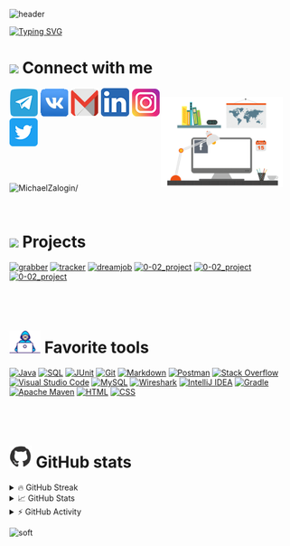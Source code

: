 ![header](https://capsule-render.vercel.app/api?type=waving&color=gradient&height=256&section=header&text=Hello+I'm+Michael!😊&fontSize=75&animation=scaleIn&fontAlignY=38&desc=Welcome%20to%20my%20GitHub%20profile!&descAlignY=51&descAlign=62)

[![Typing SVG](https://readme-typing-svg.herokuapp.com?font=Indie+Flower&size=35&color=3655F7&width=800&lines=I'm+learning+Java+language+and+different+tehnologies)](https://git.io/typing-svg)

# <img src="https://emojis.slackmojis.com/emojis/images/1643515259/12806/meow_attention.png?1643515259" width="30" loading="lazy"/> Connect with me  

<img align='right' height='160' style="margin-top:15px; margin-right:20px; margin-left:1px; margin-bottom:1px" src='assets/animations/infotech.gif' alt='Social Networks'>

 [![Telegram][4.2]][4] [![VK][6.2]][6] [![GMail][5.2]][5] [![LinkedIn][2.2]][2] [![Instagram][3.2]][3] 
 [![Twitter][1.2]][1]

[1.2]: assets/icons/twitter.png
[2.2]: assets/icons/linkedin.png
[3.2]: assets/icons/instagram.png
[4.2]: assets/icons/telegram.png
[5.2]: assets/icons/gmail.png
[6.2]: assets/icons/vk.png

[1]: https://twitter.com
[2]: https://www.linkedin.com/in/michael-zalogin/
[3]: https://www.instagram.com
[4]: https://t.me/RuntoJun
[5]: mailto:zaloginmiha@gmail.com
[6]: https://vk.com/mzjob

<br></br>
<p align = left>
<img src=https://komarev.com/ghpvc/?username=MichaelZalogin alt=MichaelZalogin/></p>
<br>

# <img src="https://emojis.slackmojis.com/emojis/images/1643515023/10521/meow_code.gif?1643515023" width="30" loading="lazy"/> Projects

<p align="left">

  <a href="https://github.com/MichaelZalogin/grabber"><img width="278" src="https://denvercoder1-github-readme-stats.vercel.app/api/pin/?username=MichaelZalogin&repo=grabber&theme=dracula&bg_color=1F222E&title_color=F85D7F&hide_border=true&icon_color=F8D866&show_icons=false" alt="grabber"></a>
  <a href="https://github.com/MichaelZalogin/tracker"><img width="278" src="https://denvercoder1-github-readme-stats.vercel.app/api/pin/?username=MichaelZalogin&repo=tracker&theme=dracula&bg_color=1F222E&title_color=F85D7F&hide_border=true&icon_color=F8D866&show_icons=false" alt="tracker"></a>
  <a href="https://github.com/MichaelZalogin/dreamjob"><img width="278" src="https://denvercoder1-github-readme-stats.vercel.app/api/pin/?username=MichaelZalogin&repo=dreamjob&theme=dracula&bg_color=1F222E&title_color=F85D7F&hide_border=true&icon_color=F8D866&show_icons=false" alt="dreamjob"></a>
  <a href="https://github.com/MichaelZalogin/0-02_project"><img width="278" src="https://denvercoder1-github-readme-stats.vercel.app/api/pin/?username=MichaelZalogin&repo=0-02_project&theme=dracula&bg_color=1F222E&title_color=F85D7F&hide_border=true&icon_color=F8D866&show_icons=false" alt="0-02_project"></a>
  <a href="https://github.com/MichaelZalogin/0-02_project"><img width="278" src="https://denvercoder1-github-readme-stats.vercel.app/api/pin/?username=MichaelZalogin&repo=0-02_project&theme=dracula&bg_color=1F222E&title_color=F85D7F&hide_border=true&icon_color=F8D866&show_icons=false" alt="0-02_project"></a>
    <a href="https://github.com/MichaelZalogin/0-02_project"><img width="278" src="https://denvercoder1-github-readme-stats.vercel.app/api/pin/?username=MichaelZalogin&repo=0-02_project&theme=dracula&bg_color=1F222E&title_color=F85D7F&hide_border=true&icon_color=F8D866&show_icons=false" alt="0-02_project"></a>

<br></br>
# <img src="https://github.com/MichaelZalogin/MichaelZalogin/blob/main/assets/animations/Developer.gif" width="55" /> Favorite tools

<a href="https://github.com/search?q=user%3AMichaelZalogin+MichaelZalogin"> <a href="#"><img alt="Java" src="https://custom-icon-badges.herokuapp.com/badge/Java-007396.svg?logo=java&logoColor=white"></a>
<a href="https://github.com/search?q=user%3AMichaelZalogin+MichaelZalogin"> <a href="#"><img alt="SQL" src="https://custom-icon-badges.herokuapp.com/badge/SQL-025E8C.svg?logo=database&logoColor=white"></a>
<a href="https://github.com/search?q=user%3AMichaelZalogin+MichaelZalogin"> <a href="#"><img alt="JUnit" src="https://custom-icon-badges.herokuapp.com/badge/JUnit-25A162.svg?logo=check-circle&logoColor=white"></a>
<a href="https://github.com/search?q=user%3AMichaelZalogin+MichaelZalogin"> <a href="#"><img alt="Git" src="https://img.shields.io/badge/Git-F05033.svg?logo=git&logoColor=white"></a>
<a href="https://github.com/search?q=user%3AMichaelZalogin+MichaelZalogin"> <a href="#"><img alt="Markdown" src="https://img.shields.io/badge/Markdown-AD29B6.svg?logo=markdown&logoColor=white" width="90"></a>
<a href="https://github.com/search?q=user%3AMichaelZalogin+MichaelZalogin"> <a href="#"><img alt="Postman" src="https://img.shields.io/badge/Postman-FF6C37?logo=postman&logoColor=white"></a>
<a href="https://github.com/search?q=user%3AMichaelZalogin+MichaelZalogin"> <a href="#"><img alt="Stack Overflow" src="https://img.shields.io/badge/-Stack%20Overflow-FE7A16?logo=stack-overflow&logoColor=white"></a>
<a href="https://github.com/search?q=user%3AMichaelZalogin+MichaelZalogin"> <a href="#"><img alt="Visual Studio Code" src="https://img.shields.io/badge/Visual%20Studio%20Code-0078d7.svg?logo=visual-studio-code&logoColor=white"></a>
<a href="https://github.com/search?q=user%3AMichaelZalogin+MichaelZalogin"> <a href="#"><img alt="MySQL" src="https://img.shields.io/badge/MySQL-4479A1.svg?logo=mysql&logoColor=white"></a>
<a href="https://github.com/search?q=user%3AMichaelZalogin+MichaelZalogin"> <a href="#"><img alt="Wireshark" src="https://img.shields.io/badge/Wireshark-1679A7.svg?logo=wireshark&logoColor=white"></a>
<a href="https://github.com/search?q=user%3AMichaelZalogin+MichaelZalogin"> <a href="#"><img alt="IntelliJ IDEA" src="https://img.shields.io/badge/IntelliJ IDEA-000000.svg?logo=IntelliJIDEA&logoColor=FFFFFF"></a>
<a href="https://github.com/search?q=user%3AMichaelZalogin+MichaelZalogin"> <a href="#"><img alt="Gradle" src="https://img.shields.io/badge/Gradle-02303A.svg?logo=Gradle&logoColor=white"></a>
<a href="https://github.com/search?q=user%3AMichaelZalogin+MichaelZalogin"> <a href="#"><img alt="Apache Maven" src="https://img.shields.io/badge/Apache Maven-C71A36.svg?logo=Apache Maven&logoColor=white"></a>
<a href="https://github.com/search?q=user%3AMichaelZalogin+MichaelZalogin"> <a href="#"><img alt="HTML" src="https://img.shields.io/badge/HTML-E34F26.svg?logo=html5&logoColor=white"></a>
<a href="https://github.com/search?q=user%3AMichaelZalogin+MichaelZalogin"> <a href="#"><img alt="CSS" src="https://img.shields.io/badge/CSS-1572B6.svg?logo=css3&logoColor=white"></a>

<br></br>

# <img src="https://github.com/MichaelZalogin/MichaelZalogin/blob/main/assets/animations/gitHub.gif" width="40"/> GitHub stats

<details>
  <summary> 🔥 GitHub Streak </summary>
  <p align = center>
    <img title= alt="Michael's streak" src="https://github-readme-streak-stats.herokuapp.com/?user=MichaelZalogin&theme=monokai-metallian"/>
  </p>
    </details>

<details>
  <summary> 📈 GitHub Stats </summary>
    <div align="center">
  <img width="49%" src="https://github-readme-stats.vercel.app/api?username=MichaelZalogin&count_private=true&show_icons=true&theme=radical&hide_border=true&hide_title=true" />
  <img width="49%" src="https://github-readme-stats.vercel.app/api/top-langs/?username=MichaelZalogin&layout=compact&langs_count=3&hide_border=true&theme=radical&hide=sass,makefile,shell,mustache" />
   </div>
</details>

<details>
  <summary> ⚡ GitHub Activity</summary>
   
  <img alt="Michael's Activity Graph" src="https://github-readme-activity-graph.cyclic.app/graph?username=MichaelZalogin&bg_color=151222&color=F8D866&line=7EEAF4&point=FFFFFF&hide_border=true"/>
</details>

![soft](https://capsule-render.vercel.app/api?type=waving&color=gradient&section=footer&height=130&text=Come%20again!😃&fontSize=40&fontAlignY=80&animation=twinkling)
